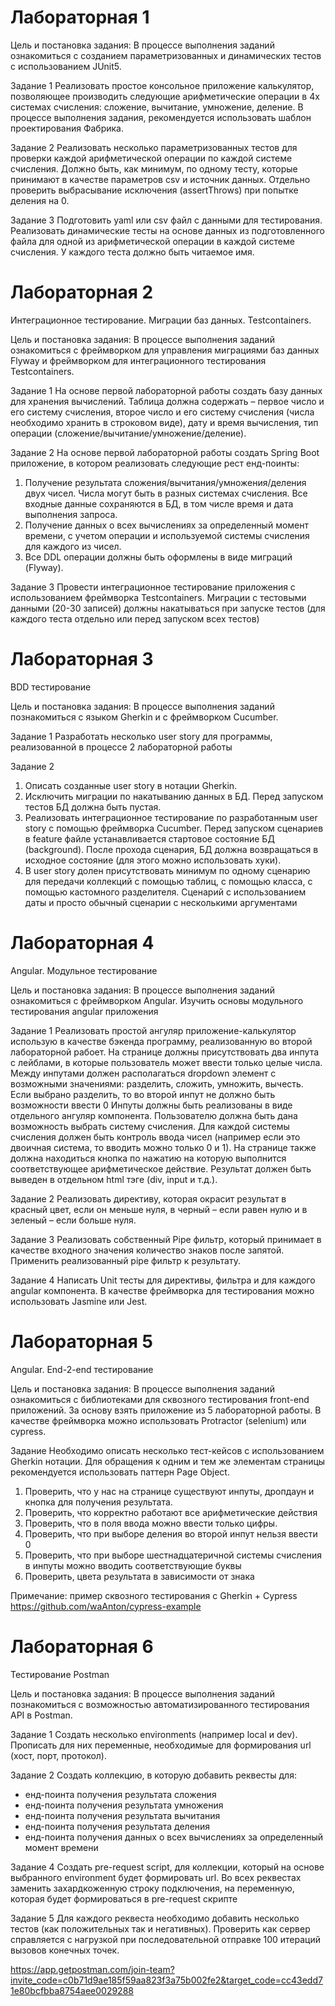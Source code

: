 # Лабораторная 1

Цель и постановка задания: В процессе выполнения заданий ознакомиться с созданием параметризованных и динамических тестов с использованием JUnit5. 

Задание 1 Реализовать простое консольное приложение калькулятор, позволяющее производить следующие арифметические операции в 4х системах счисления: сложение, вычитание, умножение, деление. 
В процессе выполнения задания, рекомендуется использовать шаблон проектирования Фабрика.

Задание 2 Реализовать несколько параметризованных тестов для проверки каждой арифметической операции по каждой системе счисления. 
Должно быть, как минимум, по одному тесту, которые принимают в качестве параметров csv и источник данных. Отдельно проверить выбрасывание исключения (assertThrows) при попытке деления на 0. 

Задание 3 Подготовить yaml или csv файл с данными для тестирования. Реализовать динамические тесты на основе данных из подготовленного файла для одной из арифметической операции в каждой системе счисления. У каждого теста должно быть читаемое имя.

# Лабораторная 2

Интеграционное тестирование. Миграции баз данных. Testcontainers.

Цель и постановка задания: В процессе выполнения заданий ознакомиться с фреймворком для управления
миграциями баз данных Flyway и фреймворком для интеграционного тестирования
Testcontainers.

Задание 1
На основе первой лабораторной работы создать базу данных для хранения вычислений.
Таблица должна содержать – первое число и его систему счисления, второе число и его
систему счисления (числа необходимо хранить в строковом виде), дату и время вычисления,
тип операции (сложение/вычитание/умножение/деление).

Задание 2
На основе первой лабораторной работы создать Spring Boot приложение, в котором
реализовать следующие рест енд-поинты:
1) Получение результата сложения/вычитания/умножения/деления двух чисел. Числа
могут быть в разных системах счисления. Все входные данные сохраняются в БД, в
том числе время и дата выполнения запроса.
2) Получение данных о всех вычислениях за определенный момент времени, с учетом
операции и используемой системы счисления для каждого из чисел.
3) Все DDL операции должны быть оформлены в виде миграций (Flyway).

Задание 3
Провести интеграционное тестирование приложения с использованием фреймворка
Testcontainers. Миграции с тестовыми данными (20-30 записей) должны накатываться при
запуске тестов (для каждого теста отдельно или перед запуском всех тестов)

# Лабораторная 3

BDD тестирование

Цель и постановка задания: В процессе выполнения заданий познакомиться с языком Gherkin и с фреймворком Cucumber.

Задание 1
Разработать несколько user story для программы, реализованной в процессе 2 лабораторной работы

Задание 2
1) Описать созданные user story в нотации Gherkin.
2) Исключить миграции по накатыванию данных в БД. Перед запуском
тестов БД должна быть пустая.
3) Реализовать интеграционное тестирование по разработанным user story с
помощью фреймворка Cucumber. Перед запуском сценариев в feature файле
устанавливается стартовое состояние БД (background). После прохода сценария, БД
должна возвращаться в исходное состояние (для этого можно использовать хуки).
4) В user story долен присутствовать минимум по одному сценарию для
передачи коллекций с помощью таблиц, с помощью класса, с помощью кастомного
разделителя. Сценарий с использованием даты и просто обычный сценарии с
несколькими аргументами

# Лабораторная 4

Angular. Модульное тестирование

Цель и постановка задания: В процессе выполнения заданий ознакомиться с фреймворком Angular. Изучить
основы модульного тестирования angular приложения

Задание 1
Реализовать простой ангуляр приложение-калькулятор использую в качестве бэкенда программу, 
реализованную во второй лабораторной рабоет. На странице должны присутствовать два инпута с лейблами, 
в которые пользователь может ввести только целые
числа. Между инпутами должен располагаться dropdown элемент с возможными значениями:
разделить, сложить, умножить, вычесть. Если выбрано разделить, то во второй инпут не
должно быть возможности ввести 0 Инпуты должны быть реализованы в виде отдельного
ангуляр компонента. Пользователю должна быть дана возможность выбрать систему
счисления. Для каждой системы счисления должен быть контроль ввода чисел (например
если это двоичная система, то вводить можно только 0 и 1). На странице также должна
находиться кнопка по нажатию на которую выполнится соответствующее арифметическое
действие. Результат должен быть выведен в отдельном html тэге (div, input и т.д.).

Задание 2
Реализовать директиву, которая окрасит результат в красный цвет, если он меньше
нуля, в черный – если равен нулю и в зеленый – если больше нуля.

Задание 3
Реализовать собственный Pipe фильтр, который принимает в качестве входного
значения количество знаков после запятой. Применить реализованный pipe фильтр к
результату.

Задание 4
Написать Unit тесты для директивы, фильтра и для каждого angular компонента. В
качестве фреймворка для тестирования можно использовать Jasmine или Jest.

# Лабораторная 5

Angular. End-2-end тестирование

Цель и постановка задания: В процессе выполнения заданий ознакомиться с библиотеками для сквозного
тестирования front-end приложений. За основу взять приложение из 5 лабораторной работы.
В качестве фреймворка можно использовать Protractor (selenium) или cypress.

Задание
Необходимо описать несколько тест-кейсов с использованием Gherkin нотации. Для
обращения к одним и тем же элементам страницы рекомендуется использовать
паттерн Page Object.
1) Проверить, что у нас на странице существуют инпуты, дропдаун и кнопка для
получения результата.
2) Проверить, что корректно работают все арифметические действия
3) Проверить, что в поля ввода можно ввести только цифры.
4) Проверить, что при выборе деления во второй инпут нельзя ввести 0
5) Проверить, что при выборе шестнадцатеричной системы счисления в инпуты
можно вводить соответствующие буквы
6) Проверить, цвета результата в зависимости от знака

Примечание: пример сквозного тестирования с Gherkin + Cypress
https://github.com/waAnton/cypress-example

# Лабораторная 6

Тестирование Postman

Цель и постановка задания: В процессе выполнения заданий познакомиться с возможностью автоматизированного тестирования API в Postman.

Задание 1 Создать несколько environments (например local и dev). Прописать для них
переменные, необходимые для формирования url (хост, порт, протокол).

Задание 2 Создать коллекцию, в которую добавить реквесты для:
- енд-поинта получения результата сложения
- енд-поинта получения результата умножения
- енд-поинта получения результата вычитания
- енд-поинта получения результата деления
- енд-поинта получения данных о всех вычислениях за определенный
момент времени

Задание 4 Создать pre-request script, для коллекции, который на основе выбранного environment
будет формировать url. Во всех реквестах заменить захардкоженную строку подключения, на
переменную, которая будет формироваться в pre-request скрипте

Задание 5 Для каждого реквеста необходимо добавить несколько тестов (как положительных так
и негативных). Проверить как сервер справляется с нагрузкой при последовательной
отправке 100 итераций вызовов конечных точек.

https://app.getpostman.com/join-team?invite_code=c0b71d9ae185f59aa823f3a75b002fe2&target_code=cc43edd71e80bcfbba8754aee0029288
